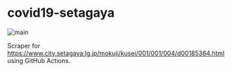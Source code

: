 # covid19-setagaya

![main](https://github.com/frogcat/covid19-setagaya/workflows/main/badge.svg)

Scraper for <https://www.city.setagaya.lg.jp/mokuji/kusei/001/001/004/d00185364.html> using GitHub Actions.
